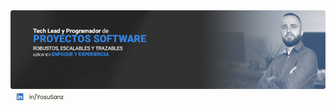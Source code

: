<div style="position:relative">
  <img src="./images/banner.png" alt="banner yosusanz" width="846" />
  <img src="./images/linkedin-button.png" alt="linkedin yosusanz" width="94" />
</div>


<!--
**yosusanz/yosusanz** is a ✨ _special_ ✨ repository because its `README.md` (this file) appears on your GitHub profile.

Here are some ideas to get you started:

- 🔭 I’m currently working on ...
- 🌱 I’m currently learning ...
- 👯 I’m looking to collaborate on ...
- 🤔 I’m looking for help with ...
- 💬 Ask me about ...
- 📫 How to reach me: ...
- 😄 Pronouns: ...
- ⚡ Fun fact: ...
-->
